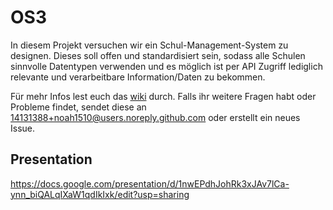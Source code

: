 # OS3
In diesem Projekt versuchen wir ein Schul-Management-System zu designen. Dieses soll offen und standardisiert sein, sodass alle Schulen sinnvolle Datentypen verwenden und es möglich ist per API Zugriff lediglich relevante und verarbeitbare Information/Daten zu bekommen.

Für mehr Infos lest euch das [wiki](https://github.com/Jugendhackt/OS3/wiki) durch.
Falls ihr weitere Fragen habt oder Probleme findet, sendet diese an 14131388+noah1510@users.noreply.github.com oder erstellt ein neues Issue.

## Presentation
https://docs.google.com/presentation/d/1nwEPdhJohRk3xJAv7lCa-ynn_biQALqIXaW1qdIkIxk/edit?usp=sharing

